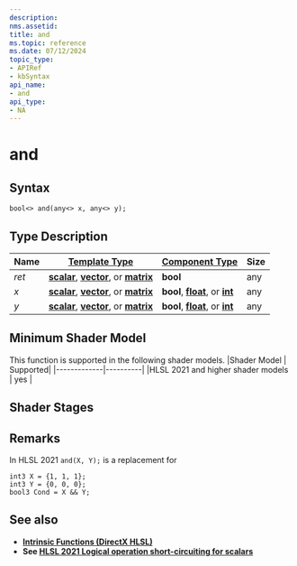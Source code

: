 ```yaml
---
description: 
nms.assetid:
title: and
ms.topic: reference
ms.date: 07/12/2024
topic_type:
- APIRef
- kbSyntax
api_name:
- and
api_type:
- NA
---
```



# and




## Syntax


```syntax
bool<> and(any<> x, any<> y);
```


## Type Description

| Name  | [**Template Type**](../direct3dhlsl/dx-graphics-hlsl-data-types.md)| [**Component Type**](../direct3dhlsl/dx-graphics-hlsl-data-types.md) | Size |
|-------|--------------------------------------------------------------------|----------------------------------------------------------------------|------|
| *ret* | [**scalar**](../direct3dhlsl/dx-graphics-hlsl-scalar.md), [**vector**](../direct3dhlsl/dx-graphics-hlsl-vector.md), or [**matrix**](../direct3dhlsl/dx-graphics-hlsl-matrix.md) | **bool** | any |
| *x* | [**scalar**](../direct3dhlsl/dx-graphics-hlsl-scalar.md), [**vector**](../direct3dhlsl/dx-graphics-hlsl-vector.md), or [**matrix**](../direct3dhlsl/dx-graphics-hlsl-matrix.md) | **bool**, [**float**](../WinProg/windows-data-types), or [**int**](../WinProg/windows-data-types) | any |
| *y* | [**scalar**](../direct3dhlsl/dx-graphics-hlsl-scalar.md), [**vector**](../direct3dhlsl/dx-graphics-hlsl-vector.md), or [**matrix**](../direct3dhlsl/dx-graphics-hlsl-matrix.md) | **bool**, [**float**](../WinProg/windows-data-types), or [**int**](../WinProg/windows-data-types) | any |

## Minimum Shader Model

This function is supported in the following shader models.
|Shader Model |	Supported|
|-------------|----------|
|HLSL 2021 and higher shader models | yes |

## Shader Stages


## Remarks

In HLSL 2021 `and(X, Y);` is a replacement for
```hlsl
int3 X = {1, 1, 1};
int3 Y = {0, 0, 0};
bool3 Cond = X && Y;
```

## See also


- [**Intrinsic Functions (DirectX HLSL)**](../direct3dhlsl/dx-graphics-hlsl-intrinsic-functions.md)
- **See [HLSL 2021 Logical operation short-circuiting for scalars](https://github.com/microsoft/DirectXShaderCompiler/wiki/HLSL-2021#logical-operation-short-circuiting-for-scalars)**